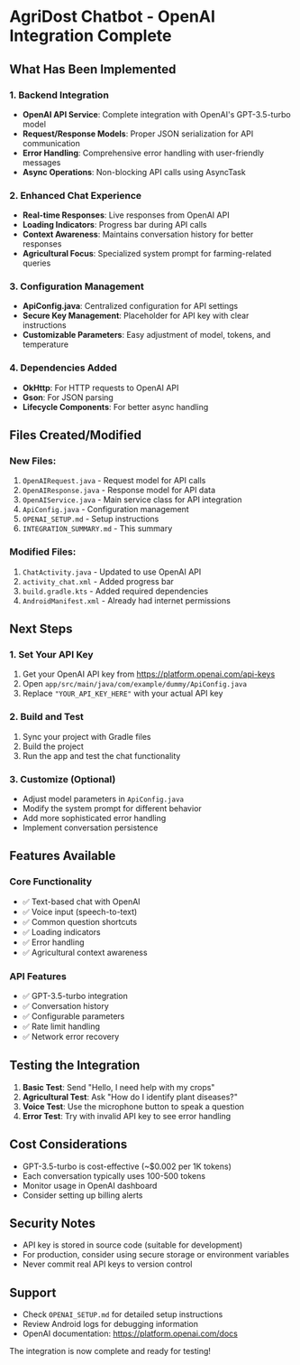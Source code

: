 # AgriDost Chatbot - OpenAI Integration Complete

## What Has Been Implemented

### 1. Backend Integration
- **OpenAI API Service**: Complete integration with OpenAI's GPT-3.5-turbo model
- **Request/Response Models**: Proper JSON serialization for API communication
- **Error Handling**: Comprehensive error handling with user-friendly messages
- **Async Operations**: Non-blocking API calls using AsyncTask

### 2. Enhanced Chat Experience
- **Real-time Responses**: Live responses from OpenAI API
- **Loading Indicators**: Progress bar during API calls
- **Context Awareness**: Maintains conversation history for better responses
- **Agricultural Focus**: Specialized system prompt for farming-related queries

### 3. Configuration Management
- **ApiConfig.java**: Centralized configuration for API settings
- **Secure Key Management**: Placeholder for API key with clear instructions
- **Customizable Parameters**: Easy adjustment of model, tokens, and temperature

### 4. Dependencies Added
- **OkHttp**: For HTTP requests to OpenAI API
- **Gson**: For JSON parsing
- **Lifecycle Components**: For better async handling

## Files Created/Modified

### New Files:
1. `OpenAIRequest.java` - Request model for API calls
2. `OpenAIResponse.java` - Response model for API data
3. `OpenAIService.java` - Main service class for API integration
4. `ApiConfig.java` - Configuration management
5. `OPENAI_SETUP.md` - Setup instructions
6. `INTEGRATION_SUMMARY.md` - This summary

### Modified Files:
1. `ChatActivity.java` - Updated to use OpenAI API
2. `activity_chat.xml` - Added progress bar
3. `build.gradle.kts` - Added required dependencies
4. `AndroidManifest.xml` - Already had internet permissions

## Next Steps

### 1. Set Your API Key
1. Get your OpenAI API key from https://platform.openai.com/api-keys
2. Open `app/src/main/java/com/example/dummy/ApiConfig.java`
3. Replace `"YOUR_API_KEY_HERE"` with your actual API key

### 2. Build and Test
1. Sync your project with Gradle files
2. Build the project
3. Run the app and test the chat functionality

### 3. Customize (Optional)
- Adjust model parameters in `ApiConfig.java`
- Modify the system prompt for different behavior
- Add more sophisticated error handling
- Implement conversation persistence

## Features Available

### Core Functionality
- ✅ Text-based chat with OpenAI
- ✅ Voice input (speech-to-text)
- ✅ Common question shortcuts
- ✅ Loading indicators
- ✅ Error handling
- ✅ Agricultural context awareness

### API Features
- ✅ GPT-3.5-turbo integration
- ✅ Conversation history
- ✅ Configurable parameters
- ✅ Rate limit handling
- ✅ Network error recovery

## Testing the Integration

1. **Basic Test**: Send "Hello, I need help with my crops"
2. **Agricultural Test**: Ask "How do I identify plant diseases?"
3. **Voice Test**: Use the microphone button to speak a question
4. **Error Test**: Try with invalid API key to see error handling

## Cost Considerations

- GPT-3.5-turbo is cost-effective (~$0.002 per 1K tokens)
- Each conversation typically uses 100-500 tokens
- Monitor usage in OpenAI dashboard
- Consider setting up billing alerts

## Security Notes

- API key is stored in source code (suitable for development)
- For production, consider using secure storage or environment variables
- Never commit real API keys to version control

## Support

- Check `OPENAI_SETUP.md` for detailed setup instructions
- Review Android logs for debugging information
- OpenAI documentation: https://platform.openai.com/docs

The integration is now complete and ready for testing!
